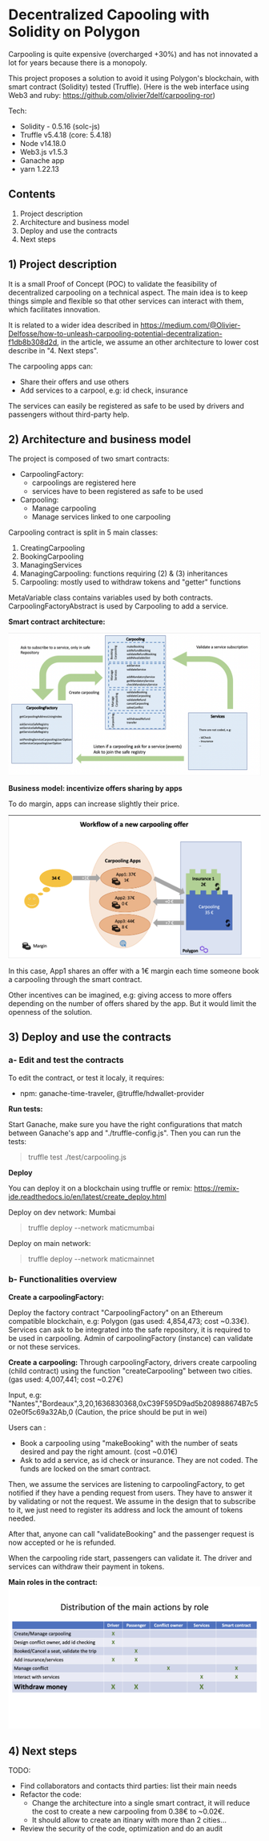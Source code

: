 # Decentralized Capooling with Solidity on Polygon

Carpooling is quite expensive (overcharged +30%) and has not innovated a lot for years because there is a monopoly.

This project proposes a solution to avoid it using Polygon's blockchain, with smart contract (Solidity) tested (Truffle).
(Here is the web interface using Web3 and ruby: https://github.com/olivier7delf/carpooling-ror)

Tech: 
- Solidity - 0.5.16 (solc-js)
- Truffle v5.4.18 (core: 5.4.18)
- Node v14.18.0
- Web3.js v1.5.3
- Ganache app
- yarn 1.22.13

## Contents
1. Project description
2. Architecture and business model
3. Deploy and use the contracts
4. Next steps

## 1) Project description

It is a small Proof of Concept (POC) to validate the feasibility of decentralized carpooling on a technical aspect.
The main idea is to keep things simple and flexible so that other services can interact with them, which facilitates innovation.

It is related to a wider idea described in https://medium.com/@Olivier-Delfosse/how-to-unleash-carpooling-potential-decentralization-f1db8b308d2d, in the article, we assume an other architecture to lower cost describe in "4. Next steps".

The carpooling apps can:
- Share their offers and use others
- Add services to a carpool, e.g: id check, insurance

The services can easily be registered as safe to be used by drivers and passengers without third-party help.

## 2) Architecture and business model

The project is composed of two smart contracts:
- CarpoolingFactory:
  - carpoolings are registered here
  - services have to been registered as safe to be used
- Carpooling:
  - Manage carpooling
  - Manage services linked to one carpooling


Carpooling contract is split in 5 main classes:
1. CreatingCarpooling
2. BookingCarpooling
3. ManagingServices
4. ManagingCarpooling: functions requiring (2) & (3) inheritances
5. Carpooling: mostly used to withdraw tokens and "getter" functions

MetaVariable class contains variables used by both contracts.
CarpoolingFactoryAbstract is used by Carpooling to add a service.

**Smart contract architecture:**

![This is an image](/images/carpooling-archi.png)


**Business model: incentivize offers sharing by apps**

To do margin, apps can increase slightly their price.

![This is an image](/images/carpooling-worflow-offer.png)

In this case, App1 shares an offer with a 1€ margin each time someone book a carpooling through the smart contract.

Other incentives can be imagined, e.g: giving access to more offers depending on the number of offers shared by the app. 
But it would limit the openness of the solution. 

## 3) Deploy and use the contracts

### a- Edit and test the contracts
To edit the contract, or test it localy, it requires:
- npm: ganache-time-traveler, @truffle/hdwallet-provider

**Run tests:**

Start Ganache, make sure you have the right configurations that match between Ganache's app and "./truffle-config.js".
Then you can run the tests:
>truffle test ./test/carpooling.js

**Deploy**

You can deploy it on a blockchain using truffle or remix: https://remix-ide.readthedocs.io/en/latest/create_deploy.html

Deploy on dev network: Mumbai

>truffle deploy --network maticmumbai 

Deploy on main network:

>truffle deploy --network maticmainnet

### b- Functionalities overview

**Create a carpoolingFactory:**

Deploy the factory contract "CarpoolingFactory" on an Ethereum compatible blockchain, e.g: Polygon (gas used: 4,854,473; cost ~0.33€).
Services can ask to be integrated into the safe repository, it is required to be used in carpooling.
Admin of carpoolingFactory (instance) can validate or not these services.

**Create a carpooling:**
Through carpoolingFactory, drivers create carpooling (child contract) using the function "createCarpooling" between two cities.
(gas used: 4,007,441; cost ~0.27€)

Input, e.g: "Nantes","Bordeaux",3,20,1636830368,0xC39F595D9ad5b208988674B7c502e0f5c69a32Ab,0 
(Caution, the price should be put in wei)

Users can :
- Book a carpooling using "makeBooking" with the number of seats desired and pay the right amount. (cost ~0.01€)
- Ask to add a service, as id check or insurance. They are not coded.
The funds are locked on the smart contract.

Then, we assume the services are listening to carpoolingFactory, to get notified if they have a pending request from users.
They have to answer it by validating or not the request. 
We assume in the design that to subscribe to it, we just need to register its address and lock the amount of tokens needed.

After that, anyone can call "validateBooking" and the passenger request is now accepted or he is refunded.

When the carpooling ride start, passengers can validate it. 
The driver and services can withdraw their payment in tokens.

**Main roles in the contract:**
![This is an image](/images/carpooling-roles.png)

## 4) Next steps

TODO:
- Find collaborators and contacts third parties: list their main needs
- Refactor the code:
  - Change the architecture into a single smart contract, it will reduce the cost to create a new carpooling from 0.38€ to ~0.02€. 
  - It should allow to create an itinary with more than 2 cities...
- Review the security of the code, optimization and do an audit
